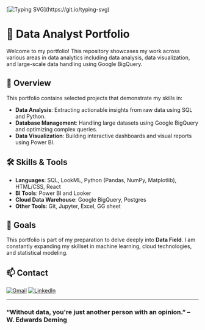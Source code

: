 
[![Typing SVG](https://readme-typing-svg.demolab.com?font=Fira+Code&pause=1000&color=E533F7&width=435&lines=Hello+World+I'm+Nhien+Chau!)](https://git.io/typing-svg)

# 💼 Data Analyst Portfolio

Welcome to my portfolio! This repository showcases my work across various areas in data analytics including data analysis, data visualization, and large-scale data handling using Google BigQuery.


## 📌 Overview

This portfolio contains selected projects that demonstrate my skills in:

- **Data Analysis**: Extracting actionable insights from raw data using SQL and Python.
- **Database Management**: Handling large datasets using Google BigQuery and optimizing complex queries.
- **Data Visualization**: Building interactive dashboards and visual reports using Power BI.


## 🛠️ Skills & Tools

- **Languages**: SQL, LookML, Python (Pandas, NumPy, Matplotlib), HTML/CSS, React
- **BI Tools**: Power BI and Looker
- **Cloud Data Warehouse**: Google BigQuery, Postgres
- **Other Tools**: Git, Jupyter, Excel, GG sheet 


## 🎯 Goals

This portfolio is part of my preparation to delve deeply into **Data Field**. I am constantly expanding my skillset in machine learning, cloud technologies, and statistical modeling.


## 📫 Contact

[![Gmail](https://img.shields.io/badge/Gmail-D14836?style=for-the-badge&logo=gmail&logoColor=white)](quynhnhhien510@gmail.com)
[![LinkedIn](https://img.shields.io/badge/linkedin-%230077B5.svg?style=for-the-badge&logo=linkedin&logoColor=white)](https://www.linkedin.com/in/nhienchau/)

---

### “Without data, you're just another person with an opinion.” – W. Edwards Deming




<!-- This is a [Next.js](https://nextjs.org) project bootstrapped with [`create-next-app`](https://nextjs.org/docs/app/api-reference/cli/create-next-app).

## Getting Started

First, run the development server:

```bash
npm run dev
# or
yarn dev
# or
pnpm dev
# or
bun dev
```

Open [http://localhost:3000](http://localhost:3000) with your browser to see the result.

You can start editing the page by modifying `app/page.tsx`. The page auto-updates as you edit the file.

This project uses [`next/font`](https://nextjs.org/docs/app/building-your-application/optimizing/fonts) to automatically optimize and load [Geist](https://vercel.com/font), a new font family for Vercel.

## Learn More

To learn more about Next.js, take a look at the following resources:

- [Next.js Documentation](https://nextjs.org/docs) - learn about Next.js features and API.
- [Learn Next.js](https://nextjs.org/learn) - an interactive Next.js tutorial.

You can check out [the Next.js GitHub repository](https://github.com/vercel/next.js) - your feedback and contributions are welcome!

## Deploy on Vercel

The easiest way to deploy your Next.js app is to use the [Vercel Platform](https://vercel.com/new?utm_medium=default-template&filter=next.js&utm_source=create-next-app&utm_campaign=create-next-app-readme) from the creators of Next.js.

Check out our [Next.js deployment documentation](https://nextjs.org/docs/app/building-your-application/deploying) for more details. -->
